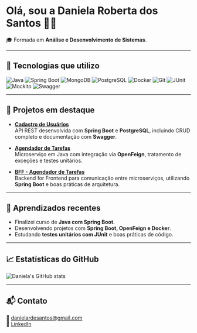 # Olá, sou a Daniela Roberta dos Santos 👩‍💻

🎓 Formada em **Análise e Desenvolvimento de Sistemas**.

---

## 🔧 Tecnologias que utilizo
![Java](https://img.shields.io/badge/Java-ED8B00?style=flat&logo=java&logoColor=white)
![Spring Boot](https://img.shields.io/badge/Spring%20Boot-6DB33F?style=flat&logo=spring&logoColor=white)
![MongoDB](https://img.shields.io/badge/MongoDB-47A248?style=flat&logo=mongodb&logoColor=white)
![PostgreSQL](https://img.shields.io/badge/PostgreSQL-336791?style=flat&logo=postgresql&logoColor=white)
![Docker](https://img.shields.io/badge/Docker-2496ED?style=flat&logo=docker&logoColor=white)
![Git](https://img.shields.io/badge/Git-F05032?style=flat&logo=git&logoColor=white)
![JUnit](https://img.shields.io/badge/JUnit-25A162?style=flat&logo=junit5&logoColor=white)
![Mockito](https://img.shields.io/badge/Mockito-ff69b4?logo=mockito&logoColor=white)
![Swagger](https://img.shields.io/badge/Swagger-85EA2D?style=flat&logo=swagger&logoColor=black)

---

## 📂 Projetos em destaque

- **[Cadastro de Usuários](https://github.com/Danniesantos/usuario)**  
  API REST desenvolvida com **Spring Boot** e **PostgreSQL**, incluindo CRUD completo e documentação com **Swagger**.

- **[Agendador de Tarefas](https://github.com/Danniesantos/agendador-tarefas)**  
  Microserviço em Java com integração via **OpenFeign**, tratamento de exceções e testes unitários.

- **[BFF - Agendador de Tarefas](https://github.com/Danniesantos/bff-agendador-tarefas)**  
  Backend for Frontend para comunicação entre microserviços, utilizando **Spring Boot** e boas práticas de arquitetura.

---

## 🚀 Aprendizados recentes
- Finalizei curso de **Java com Spring Boot**.  
- Desenvolvendo projetos com **Spring Boot, OpenFeign e Docker**.  
- Estudando **testes unitários com JUnit** e boas práticas de código.

---

## 📈 Estatísticas do GitHub
![Daniela's GitHub stats](https://github-readme-stats.vercel.app/api?username=Danniesantos&show_icons=true&theme=dark)

---

## 📬 Contato
📧 danielardesantos@gmail.com  
🔗 [LinkedIn](https://www.linkedin.com/in/daniela-santos-49b434222/)
